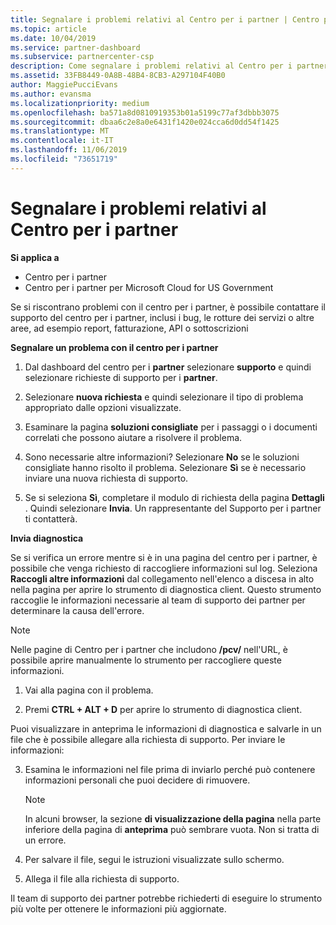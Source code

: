 ```yaml
---
title: Segnalare i problemi relativi al Centro per i partner | Centro per i partner
ms.topic: article
ms.date: 10/04/2019
ms.service: partner-dashboard
ms.subservice: partnercenter-csp
description: Come segnalare i problemi relativi al Centro per i partner e raccogliere informazioni di diagnostica per il nostro team di supporto.
ms.assetid: 33FB8449-0A8B-48B4-8CB3-A297104F40B0
author: MaggiePucciEvans
ms.author: evansma
ms.localizationpriority: medium
ms.openlocfilehash: ba571a8d0810919353b01a5199c77af3dbbb3075
ms.sourcegitcommit: dbaa6c2e8a0e6431f1420e024cca6d0dd54f1425
ms.translationtype: MT
ms.contentlocale: it-IT
ms.lasthandoff: 11/06/2019
ms.locfileid: "73651719"
---
```

# <a name="report-problems-with-partner-center"></a>Segnalare i problemi relativi al Centro per i partner

**Si applica a**

- Centro per i partner
- Centro per i partner per Microsoft Cloud for US Government


Se si riscontrano problemi con il centro per i partner, è possibile contattare il supporto del centro per i partner, inclusi i bug, le rotture dei servizi o altre aree, ad esempio report, fatturazione, API o sottoscrizioni


**Segnalare un problema con il centro per i partner**

1. Dal dashboard del centro per i **partner** selezionare **supporto** e quindi selezionare richieste di supporto per i **partner**.

2. Selezionare **nuova richiesta** e quindi selezionare il tipo di problema appropriato dalle opzioni visualizzate.

3. Esaminare la pagina **soluzioni consigliate** per i passaggi o i documenti correlati che possono aiutare a risolvere il problema.

4. Sono necessarie altre informazioni? Selezionare **No** se le soluzioni consigliate hanno risolto il problema. Selezionare **Sì** se è necessario inviare una nuova richiesta di supporto.

5. Se si seleziona **Sì**, completare il modulo di richiesta della pagina **Dettagli** . Quindi selezionare **Invia**. Un rappresentante del Supporto per i partner ti contatterà.

**Invia diagnostica**

Se si verifica un errore mentre si è in una pagina del centro per i partner, è possibile che venga richiesto di raccogliere informazioni sul log. Seleziona **Raccogli altre informazioni** dal collegamento nell'elenco a discesa in alto nella pagina per aprire lo strumento di diagnostica client. Questo strumento raccoglie le informazioni necessarie al team di supporto dei partner per determinare la causa dell'errore. 

>[!NOTE]
>Nelle pagine di Centro per i partner che includono **/pcv/** nell'URL, è possibile aprire manualmente lo strumento per raccogliere queste informazioni.

1. Vai alla pagina con il problema.

2. Premi **CTRL + ALT + D** per aprire lo strumento di diagnostica client.

Puoi visualizzare in anteprima le informazioni di diagnostica e salvarle in un file che è possibile allegare alla richiesta di supporto. Per inviare le informazioni:

3. Esamina le informazioni nel file prima di inviarlo perché può contenere informazioni personali che puoi decidere di rimuovere. 

    >[!NOTE]
    >In alcuni browser, la sezione **di visualizzazione della pagina** nella parte inferiore della pagina di **anteprima** può sembrare vuota. Non si tratta di un errore.

4. Per salvare il file, segui le istruzioni visualizzate sullo schermo.

5. Allega il file alla richiesta di supporto.

Il team di supporto dei partner potrebbe richiederti di eseguire lo strumento più volte per ottenere le informazioni più aggiornate.

